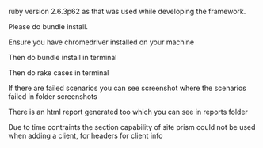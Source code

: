 ruby version 2.6.3p62 as that was used while developing the framework. 


Please do bundle install.     


Ensure you have chromedriver installed on your machine


Then do bundle install in terminal


Then do rake cases in terminal


If there are failed scenarios you can see screenshot where the scenarios failed in folder screenshots


There is an html report generated too which you can see in reports folder


Due to time contraints the section capability of site prism could not be used when adding a client, for headers for client info


